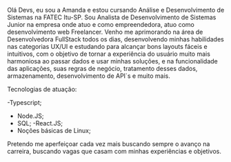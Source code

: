 Olá Devs, eu sou a Amanda e estou cursando Análise e Desenvolvimento de Sistemas na FATEC Itu-SP. Sou Analista de Desenvolvimento de Sistemas Junior na empresa onde atuo e como empreendedora, atuo como desenvolvimento web Freelancer. Venho me aprimorando na área de Desenvolvedora FullStack todos os dias, desenvolvendo minhas habilidades nas categorias UX/UI e estudando para alcançar bons layouts fáceis e intuitivos,  com o objetivo de tornar a experiência do usuário muito mais harmoniosa ao passar dados e usar minhas soluções, e na funcionalidade das aplicações, suas regras de negócio, tratamento desses dados, armazenamento, desenvolvimento de API`s e muito mais.

Tecnologias de atuação:

-Typescript;
- Node.JS;
- SQL;
-React.JS;
- Noções básicas de Linux;

Pretendo me aperfeiçoar cada vez mais buscando sempre o avanço na carreira, buscando vagas que casam com minhas experiências e objetivos.

